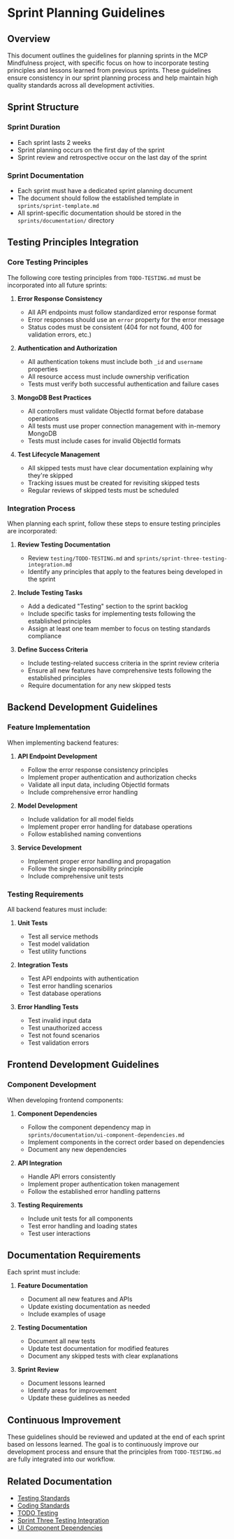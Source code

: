 # Sprint Planning Guidelines

## Overview

This document outlines the guidelines for planning sprints in the MCP Mindfulness project, with specific focus on how to incorporate testing principles and lessons learned from previous sprints. These guidelines ensure consistency in our sprint planning process and help maintain high quality standards across all development activities.

## Sprint Structure

### Sprint Duration
- Each sprint lasts 2 weeks
- Sprint planning occurs on the first day of the sprint
- Sprint review and retrospective occur on the last day of the sprint

### Sprint Documentation
- Each sprint must have a dedicated sprint planning document
- The document should follow the established template in `sprints/sprint-template.md`
- All sprint-specific documentation should be stored in the `sprints/documentation/` directory

## Testing Principles Integration

### Core Testing Principles

The following core testing principles from `TODO-TESTING.md` must be incorporated into all future sprints:

1. **Error Response Consistency**
   - All API endpoints must follow standardized error response format
   - Error responses should use an `error` property for the error message
   - Status codes must be consistent (404 for not found, 400 for validation errors, etc.)

2. **Authentication and Authorization**
   - All authentication tokens must include both `_id` and `username` properties
   - All resource access must include ownership verification
   - Tests must verify both successful authentication and failure cases

3. **MongoDB Best Practices**
   - All controllers must validate ObjectId format before database operations
   - All tests must use proper connection management with in-memory MongoDB
   - Tests must include cases for invalid ObjectId formats

4. **Test Lifecycle Management**
   - All skipped tests must have clear documentation explaining why they're skipped
   - Tracking issues must be created for revisiting skipped tests
   - Regular reviews of skipped tests must be scheduled

### Integration Process

When planning each sprint, follow these steps to ensure testing principles are incorporated:

1. **Review Testing Documentation**
   - Review `testing/TODO-TESTING.md` and `sprints/sprint-three-testing-integration.md`
   - Identify any principles that apply to the features being developed in the sprint

2. **Include Testing Tasks**
   - Add a dedicated "Testing" section to the sprint backlog
   - Include specific tasks for implementing tests following the established principles
   - Assign at least one team member to focus on testing standards compliance

3. **Define Success Criteria**
   - Include testing-related success criteria in the sprint review criteria
   - Ensure all new features have comprehensive tests following the established principles
   - Require documentation for any new skipped tests

## Backend Development Guidelines

### Feature Implementation

When implementing backend features:

1. **API Endpoint Development**
   - Follow the error response consistency principles
   - Implement proper authentication and authorization checks
   - Validate all input data, including ObjectId formats
   - Include comprehensive error handling

2. **Model Development**
   - Include validation for all model fields
   - Implement proper error handling for database operations
   - Follow established naming conventions

3. **Service Development**
   - Implement proper error handling and propagation
   - Follow the single responsibility principle
   - Include comprehensive unit tests

### Testing Requirements

All backend features must include:

1. **Unit Tests**
   - Test all service methods
   - Test model validation
   - Test utility functions

2. **Integration Tests**
   - Test API endpoints with authentication
   - Test error handling scenarios
   - Test database operations

3. **Error Handling Tests**
   - Test invalid input data
   - Test unauthorized access
   - Test not found scenarios
   - Test validation errors

## Frontend Development Guidelines

### Component Development

When developing frontend components:

1. **Component Dependencies**
   - Follow the component dependency map in `sprints/documentation/ui-component-dependencies.md`
   - Implement components in the correct order based on dependencies
   - Document any new dependencies

2. **API Integration**
   - Handle API errors consistently
   - Implement proper authentication token management
   - Follow the established error handling patterns

3. **Testing Requirements**
   - Include unit tests for all components
   - Test error handling and loading states
   - Test user interactions

## Documentation Requirements

Each sprint must include:

1. **Feature Documentation**
   - Document all new features and APIs
   - Update existing documentation as needed
   - Include examples of usage

2. **Testing Documentation**
   - Document all new tests
   - Update test documentation for modified features
   - Document any skipped tests with clear explanations

3. **Sprint Review**
   - Document lessons learned
   - Identify areas for improvement
   - Update these guidelines as needed

## Continuous Improvement

These guidelines should be reviewed and updated at the end of each sprint based on lessons learned. The goal is to continuously improve our development process and ensure that the principles from `TODO-TESTING.md` are fully integrated into our workflow.

## Related Documentation

- [Testing Standards](../../standards/testing-standards.md)
- [Coding Standards](../../standards/coding-standards.md)
- [TODO Testing](../../testing/TODO-TESTING.md)
- [Sprint Three Testing Integration](../sprint-three-testing-integration.md)
- [UI Component Dependencies](./ui-component-dependencies.md) 